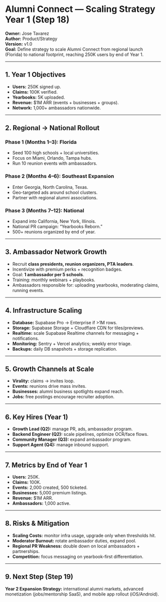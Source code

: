 # Alumni Connect — Scaling Strategy Year 1 (Step 18)

**Owner:** Jose Tavarez  
**Author:** Product/Strategy  
**Version:** v1.0  
**Goal:** Define strategy to scale Alumni Connect from regional launch (Florida) to national footprint, reaching 250K users by end of Year 1.

---

## 1. Year 1 Objectives
- **Users:** 250K signed up.
- **Claims:** 100K verified.
- **Yearbooks:** 5K uploaded.
- **Revenue:** $1M ARR (events + businesses + groups).
- **Network:** 1,000+ ambassadors nationwide.

---

## 2. Regional → National Rollout

### Phase 1 (Months 1–3): Florida
- Seed 100 high schools + local universities.
- Focus on Miami, Orlando, Tampa hubs.
- Run 10 reunion events with ambassadors.

### Phase 2 (Months 4–6): Southeast Expansion
- Enter Georgia, North Carolina, Texas.
- Geo-targeted ads around school clusters.
- Partner with regional alumni associations.

### Phase 3 (Months 7–12): National
- Expand into California, New York, Illinois.
- National PR campaign: “Yearbooks Reborn.”
- 500+ reunions organized by end of year.

---

## 3. Ambassador Network Growth
- Recruit **class presidents, reunion organizers, PTA leaders**.
- Incentivize with premium perks + recognition badges.
- Goal: **1 ambassador per 5 schools**.
- Training: monthly webinars + playbooks.
- Ambassadors responsible for: uploading yearbooks, moderating claims, running events.

---

## 4. Infrastructure Scaling
- **Database:** Supabase Pro → Enterprise if >1M rows.
- **Storage:** Supabase Storage + Cloudflare CDN for tiles/previews.
- **Realtime:** scale Supabase Realtime channels for messaging + notifications.
- **Monitoring:** Sentry + Vercel analytics; weekly error triage.
- **Backups:** daily DB snapshots + storage replication.

---

## 5. Growth Channels at Scale
- **Virality:** claims → invites loop.
- **Events:** reunions drive mass invites.
- **Businesses:** alumni business spotlights expand reach.
- **Jobs:** free postings encourage recruiter adoption.

---

## 6. Key Hires (Year 1)
- **Growth Lead (Q2):** manage PR, ads, ambassador program.
- **Backend Engineer (Q2):** scale pipelines, optimize OCR/face flows.
- **Community Manager (Q3):** expand ambassador program.
- **Support Agent (Q4):** manage inbound support.

---

## 7. Metrics by End of Year 1
- **Users:** 250K.
- **Claims:** 100K.
- **Events:** 2,000 created, 500 ticketed.
- **Businesses:** 5,000 premium listings.
- **Revenue:** $1M ARR.
- **Ambassadors:** 1,000 active.

---

## 8. Risks & Mitigation
- **Scaling Costs:** monitor infra usage, upgrade only when thresholds hit.
- **Moderator Burnout:** rotate ambassador duties, expand pool.
- **Regional PR Weakness:** double down on local ambassadors + partnerships.
- **Competition:** focus messaging on yearbook-first differentiation.

---

## 9. Next Step (Step 19)
**Year 2 Expansion Strategy:** international alumni markets, advanced monetization (jobs/mentorship SaaS), and mobile app rollout (iOS/Android).

